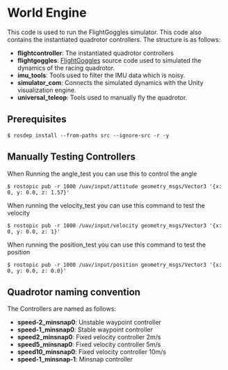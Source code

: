 # World Engine

This code is used to run the FlightGoggles simulator. This code also contains the instantiated quadrotor controllers. The structure is as follows:

* **flightcontroller**:  The instantiated quadrotor controllers
* **flightgoggles**: [FlightGoggles](https://flightgoggles.mit.edu) source code used to simulated the dynamics of the racing quadrotor.
* **imu_tools**: Tools used to filter the IMU data which is noisy.
* **simulator_com**: Connects the simulated dynamics with the Unity visualization engine.
* **universal_teleop**: Tools used to manually fly the quadrotor.

## Prerequisites
```
$ rosdep install --from-paths src --ignore-src -r -y
```

## Manually Testing Controllers

When Running the angle_test you can use this to control the angle
```
$ rostopic pub -r 1000 /uav/input/attitude geometry_msgs/Vector3 '{x: 0, y: 0.0, z: 1.57}'
```

When running the velocity_test you can use this command to test the velocity
```
$ rostopic pub -r 1000 /uav/input/velocity geometry_msgs/Vector3 '{x: 0, y: 0.0, z: 1}'
```

When running the position_test you can use this command to test the position
```
$ rostopic pub -r 1000 /uav/input/position geometry_msgs/Vector3 '{x: 0, y: 0.0, z: 0.0}'
```

## Quadrotor naming convention

The Controllers are named as follows:

* **speed-2_minsnap0**: Unstable waypoint controller
* **speed-1_minsnap0**: Stable waypoint controller
* **speed2_minsnap0**: Fixed velocity controller 2m/s
* **speed5_minsnap0**: Fixed velocity controller 5m/s
* **speed10_minsnap0**: Fixed velocity controller 10m/s
* **speed-1_minsnap-1**: Minsnap controller